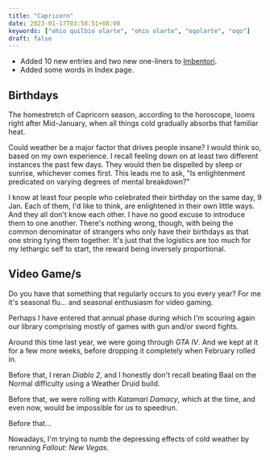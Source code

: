 ```yaml
---
title: "Capricorn"
date: 2023-01-17T03:58:51+08:00
keywords: ["ohio quilbio olarte", "ohio olarte", "oqolarte", "oqo"]
draft: false
---
```

- Added 10 new entries and two new one-liners to [Imbentori](/imbentori).
- Added some words in Index page.

## Birthdays

The homestretch of Capricorn season,
according to the horoscope,
looms right after Mid-January,
when all things cold gradually absorbs that familiar heat.

Could weather be a major factor that drives people insane?
I would think so,
based on my own experience.
I recall feeling down on at least two different instances
the past few days.
They would then be dispelled by sleep or sunrise,
whichever comes first.
This leads me to ask,
"Is enlightenment predicated on varying degrees of mental breakdown?"

I know at least four people who celebrated their birthday
on the same day, 9 Jan.
Each of them, I'd like to think,
are enlightened in their own little ways.
And they all don't know each other.
I have no good excuse to introduce them to one another.
There's nothing wrong, though,
with being the common denominator
of strangers who only have their birthdays as that one
string tying them together.
It's just that the logistics are too much for my lethargic self to start,
the reward being inversely proportional.

## Video Game/s

Do you have that something that regularly occurs to you every year?
For me it's seasonal flu...
and seasonal enthusiasm for video gaming.

Perhaps I have entered that annual phase
during which I'm scouring again our library
comprising mostly of games with gun and/or sword fights.

Around this time last year,
we were going through *GTA IV*.
And we kept at it for a few more weeks,
before dropping it completely when February rolled in.

Before that, I reran *Diablo 2*,
and I honestly don't recall beating Baal on the Normal difficulty
using a Weather Druid build.

Before that, we were rolling with *Katamari Damacy*,
which at the time, and even now,
would be impossible for us to speedrun.

Before that...

Nowadays, I'm trying to numb
the depressing effects of cold weather
by rerunning *Fallout: New Vegas*.
